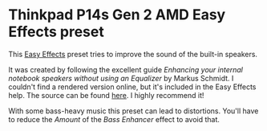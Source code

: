
# Thinkpad P14s Gen 2 AMD Easy Effects preset

This [Easy Effects](https://github.com/wwmm/easyeffects) preset tries to improve the sound of the built-in speakers.

It was created by following the excellent guide _Enhancing your internal notebook speakers without using an Equalizer_ by Markus Schmidt. I couldn't find a rendered version online, but it's included in the Easy Effects help. The source can be found [here](https://github.com/wwmm/easyeffects/blob/v7.1.0/help/C/guide_1.page). I highly recommend it!

With some bass-heavy music this preset can lead to distortions. You'll have to reduce the _Amount_ of the _Bass Enhancer_ effect to avoid that.
